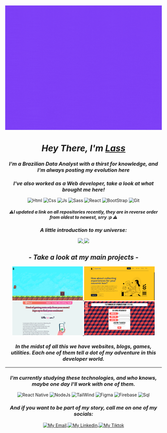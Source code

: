 <p align="center">
  <img src="https://github.com/DevLass/DevLass/raw/main/newimnich.gif" alt="Hey there, I'm Lass" height="400" >
</p>

<div align="center">

  <h1> <i> Hey There, I'm <a href="https://www.linkedin.com/in/nicollas-venancio/" target="_blank" rel="external"> Lass </a> </i> </h1>
  
  <h3> <i> I'm a Brazilian Data Analyst with a thirst for knowledge, and I'm always posting my evolution here </i> </h3>

<h3> <i>I've also worked as a Web developer, take a look at what brought me here! </i> </h3>

![Html](https://img.shields.io/badge/HTML5-E34F26?style=for-the-badge&logo=html5&logoColor=white)
![Css](https://img.shields.io/badge/CSS3-1572B6?style=for-the-badge&logo=css3&logoColor=white)
![Js](https://img.shields.io/badge/JavaScript-F7DF1E?style=for-the-badge&logo=javascript&logoColor=black) 
![Sass](https://img.shields.io/badge/Sass-CC6699?style=for-the-badge&logo=sass&logoColor=white)
![React](https://img.shields.io/badge/React-20232A?style=for-the-badge&logo=react&logoColor=61DAFB)
![BootStrap](https://img.shields.io/badge/Bootstrap-563D7C?style=for-the-badge&logo=bootstrap&logoColor=white)
![Git](https://img.shields.io/badge/GIT-E44C30?style=for-the-badge&logo=git&logoColor=white)

  <h4> <i>⚠️I updated a link on all repositories recently, they are in reverse order from oldest to newest, srry :p ⚠️ </i> </h4>
  
  <h3> <i> A little introduction to my universe: </i> </h3>
  
  <a href="https://github.com/DevLass">
    <img height="150em" src="https://github-readme-stats.vercel.app/api?username=DevLass&count_private=true&include_all_commits=true&show_icons=true&theme=dracula&hide_border=false&show_owner=true"/>
    <img height="150em" src="https://github-readme-stats.vercel.app/api/top-langs/?username=DevLass&theme=dracula&hide_border=false&&layout=compact"/>
  </a>
  
  <h2> <i> - Take a look at my main projects - </i> </h2>
  <div>
  <a href="https://github.com/DevLass/jump-game" target="_blank" rel="external">
  <img src="https://github.com/DevLass/DevLass/raw/main/project-3.png" alt="Main Project" width="45%"/>
  </a>
  <a href="https://github.com/DevLass/bootstrap-template-1" target="_blank" rel="external">
  <img src="https://github.com/DevLass/DevLass/raw/main/project-1.png" alt="Main Project" width="45%"/>
  </a>
  <a href="https://github.com/DevLass/simple-site" target="_blank" rel="external">
  <img src="https://github.com/DevLass/DevLass/raw/main/project-2.png" alt="Main Project" width="45%"/>
  </a>
  <a href="https://github.com/DevLass/guess_game" target="_blank" rel="external">
  <img src="https://github.com/DevLass/DevLass/raw/main/project-4.png" alt="Main Project" width="45%"/>
  </a>
  </div>
  
  <h3> <i> In the midst of all this we have websites, blogs, games, utilities. Each one of them tell a dot of my adventure in this developer world.</i> </h3>
  
  <hr>
  
  <h3> <i>I'm currently studying these technologies, and who knows, maybe one day I'll work with one of them.</i> </h3>

![React Native](https://img.shields.io/badge/React_Native-20232A?style=for-the-badge&logo=react&logoColor=61DAFB)
![NodeJs](https://img.shields.io/badge/Node.js-43853D?style=for-the-badge&logo=node.js&logoColor=white)
![TailWind](https://img.shields.io/badge/Tailwind_CSS-38B2AC?style=for-the-badge&logo=tailwind-css&logoColor=white)
![Figma](https://img.shields.io/badge/figma-%23F24E1E.svg?style=for-the-badge&logo=figma&logoColor=white)
![Firebase](https://img.shields.io/badge/Firebase-F29D0C?style=for-the-badge&logo=firebase&logoColor=white)
![Sql](https://img.shields.io/badge/MySQL-00000F?style=for-the-badge&logo=mysql&logoColor=white)

  <h3> <i> And if you want to be part of my story, call me on one of my socials:</i> </h3>

<div>
  <a href="https://www.linkedin.com/in/nicollas-venancio/" target="_blank" rel="external">
  <img align="center" alt="My Email" width="40" src="https://cdn-icons-png.flaticon.com/512/281/281769.png">
  </a>

  <a href="https://www.linkedin.com/in/nicollas-venancio/" target="_blank" rel="external" >
  <img  align="center" alt="My Linkedin" width="40" src="https://cdn.jsdelivr.net/gh/devicons/devicon/icons/linkedin/linkedin-original.svg">
  </a>

  <a href="https://www.linkedin.com/in/nicollas-venancio/" target="_blank" rel="external">
  <img align="center" alt="My Tiktok" width="40" src="https://seeklogo.com/images/T/tiktok-app-icon-logo-0F5AD7AE01-seeklogo.com.png">
  </a>
</div>
</div>
